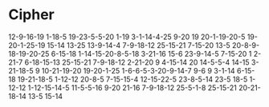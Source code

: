 # Cipher

12-9-16-19 1-18-5 19-23-5-5-20 1-19 3-1-14-4-25 9-20 19 20-1-19-20-5 19-20-1-25-19 15-14 13-25 13-9-14-4 7-9-18-12 25-15-21 7-15-20 13-5 20-8-9-18-19-20-25 6-15-18 1-14-15-20-8-5-18 3-21-16 15-6 23-9-14-5 7-15-20 1 2-21-7 6-18-15-13 25-15-21 7-9-18-12 2-21-20 9 4-15-14 20 14-5-5-4 14-15 3-21-18-5 9 10-21-19-20 19-20-1-25 1-6-6-5-3-20-9-14-7 9-6 9 3-1-14 6-15-18 19-21-18-5 1-12-12 20-8-5 7-15-15-4 12-15-22-5 23-8-5-14 23-5 18-5 1-12-12 1-12-15-14-5 11-5-5-16 9-20 21-16 7-9-18-12 25-5-1-8 25-15-21 20-21-18-14 13-5 15-14
